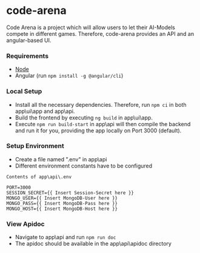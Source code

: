 # code-arena
Code Arena is a project which will allow users to let their AI-Models compete in different games. Therefore, code-arena provides an API and an angular-based UI.

### Requirements
- [Node](https://nodejs.org/en/)
- Angular (run ```npm install -g @angular/cli```)

### Local Setup
- Install all the necessary dependencies. Therefore, run ```npm ci``` in both app\ui\app and app\api.  
- Build the frontend by executing ```ng build``` in app\ui\app.  
- Execute ```npm run build-start``` in app\api will then compile the backend and run it for you, providing the app locally on Port 3000 (default).

### Setup Environment
- Create a file named ".env" in app\api
- Different environment constants have to be configured
```
Contents of app\api\.env

PORT=3000
SESSION_SECRET={{ Insert Session-Secret here }}
MONGO_USER={{ Insert MongoDB-User here }}
MONGO_PASS={{ Insert MongoDB-Pass here }}
MONGO_HOST={{ Insert MongoDB-Host here }}
```

### View Apidoc
- Navigate to app\api and run ```npm run doc```
- The apidoc should be available in the app\api\apidoc directory